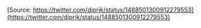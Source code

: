 [Source: https://twitter.com/diprjk/status/1488501300912279553](https://twitter.com/diprjk/status/1488501300912279553)